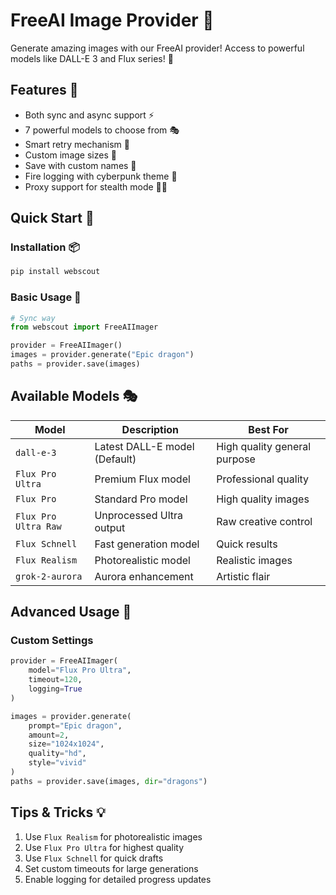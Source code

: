 # FreeAI Image Provider 🎨

Generate amazing images with our FreeAI provider! Access to powerful models like DALL-E 3 and Flux series! 🚀

## Features 💫
- Both sync and async support ⚡
- 7 powerful models to choose from 🎭
- Smart retry mechanism 🔄
- Custom image sizes 📐
- Save with custom names 💾
- Fire logging with cyberpunk theme 🌟
- Proxy support for stealth mode 🕵️‍♂️

## Quick Start 🚀

### Installation 📦
```bash
pip install webscout
```

### Basic Usage 💫

```python
# Sync way
from webscout import FreeAIImager

provider = FreeAIImager()
images = provider.generate("Epic dragon")
paths = provider.save(images)
```

## Available Models 🎭

| Model | Description | Best For |
|-------|-------------|----------|
| `dall-e-3` | Latest DALL-E model (Default) | High quality general purpose |
| `Flux Pro Ultra` | Premium Flux model | Professional quality |
| `Flux Pro` | Standard Pro model | High quality images |
| `Flux Pro Ultra Raw` | Unprocessed Ultra output | Raw creative control |
| `Flux Schnell` | Fast generation model | Quick results |
| `Flux Realism` | Photorealistic model | Realistic images |
| `grok-2-aurora` | Aurora enhancement | Artistic flair |

## Advanced Usage 🔧

### Custom Settings
```python
provider = FreeAIImager(
    model="Flux Pro Ultra",
    timeout=120,
    logging=True
)

images = provider.generate(
    prompt="Epic dragon",
    amount=2,
    size="1024x1024",
    quality="hd",
    style="vivid"
)
paths = provider.save(images, dir="dragons")
```


## Tips & Tricks 💡

1. Use `Flux Realism` for photorealistic images
2. Use `Flux Pro Ultra` for highest quality
3. Use `Flux Schnell` for quick drafts
4. Set custom timeouts for large generations
5. Enable logging for detailed progress updates
